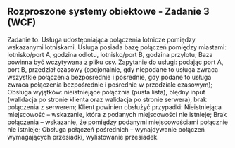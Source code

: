 ## Rozproszone systemy obiektowe - Zadanie 3 (WCF)
Zadanie to: Usługa udostępniająca połączenia lotnicze pomiędzy wskazanymi lotniskami.
Usługa posiada bazę połączeń pomiędzy miastami: lotnisko/port A, godzina odlotu, lotnisko/port B, godzina przylotu;
Baza powinna być wczytywana z pliku csv.
Zapytanie do usługi: podając port A, port B, przedział czasowy (opcjonalnie, gdy niepodane to usługa zwraca wszystkie połączenia bezpośrednie i pośrednie, gdy podane to usługa zwraca połączenia bezpośrednie i pośrednie w przedziale czasowym);
Obsługa wyjątków: nieistniejące połącznia (pusta lista), błędny input (walidacja po stronie klienta oraz walidacja po stronie serwera), brak połączenia z serwerem;
Klient powinien obsłużyć przypadki:
Nieistniejąca miejscowość – wskazanie, która z podanych miejscowości nie istnieje;
Brak połączenia – wskazanie, że pomiędzy podanymi miejscowościami połącznie nie istnieje;
Obsługa połączeń pośrednich – wynajdywanie połączeń wymagających przesiadki, wylistowanie przesiadek.